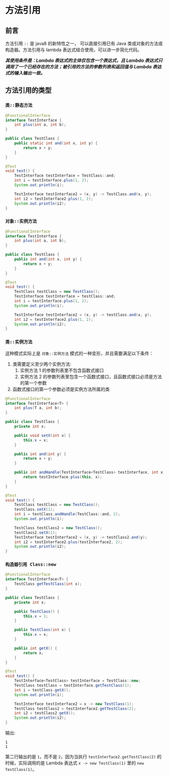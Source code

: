 # 方法引用

## 前言

方法引用 ```::``` 是 java8 的新特性之一， 可以直接引用已有 Java 类或对象的方法或构造器。方法引用与 lambda 表达式结合使用，可以进一步简化代码。

***其使用条件是：Lambda 表达式的主体仅包含一个表达式，且 Lambda 表达式只调用了一个已经存在的方法；被引用的方法的参数列表和返回值与 Lambda 表达式的输入输出一致。***

## 方法引用的类型

### ```类::静态方法```

```java
@FunctionalInterface
interface TestInterface {
    int plus(int a, int b);
}

public class TestClass {
    public static int and(int x, int y) {
        return x + y;
    }
}

@Test
void test() {
    TestInterface testInterface = TestClass::and;
    int i = testInterface.plus(1, 2);
    System.out.println(i);

    TestInterface testInterface2 = (x, y) -> TestClass.and(x, y);
    int i2 = testInterface2.plus(1, 2);
    System.out.println(i2);
}
```

### ```对象::实例方法```

```java
@FunctionalInterface
interface TestInterface {
    int plus(int a, int b);
}

public class TestClass {
    public int and(int x, int y) {
        return x + y;
    }
}

@Test
void test() {
    TestClass testClass = new TestClass();
    TestInterface testInterface = testClass::and;
    int i = testInterface.plus(1, 2);
    System.out.println(i);

    TestInterface testInterface2 = (x, y) -> testClass.and(x, y);
    int i2 = testInterface2.plus(1, 2);
    System.out.println(i2);
}
```

### ```类::实例方法```

这种模式实际上是 ```对象::实例方法``` 模式的一种变形，并且需要满足以下条件：

1. 类需要定义至少两个实例方法:
   1. 实例方法 1 的参数列表里不包含函数式接口
   2. 实例方法 2 的参数列表里包含一个函数式接口，且函数式接口必须是方法的第一个参数
3. 函数式接口的第一个参数必须是实例方法所属的类

```java
@FunctionalInterface
interface TestInterface<T> {
    int plus(T a, int b);
}

public class TestClass {
    private int x;

    public void setX(int x) {
        this.x = x;
    }

    public int and(int y) {
        return x + y;
    }

    public int andHandle(TestInterface<TestClass> testInterface, int x) {
        return testInterface.plus(this, x);
    }
}

@Test
void test() {
    TestClass testClass = new TestClass();
    testClass.setX(1);
    int i = testClass.andHandle(TestClass::and, 2);
    System.out.println(i);

    TestClass testClass2 = new TestClass();
    testClass2.setX(1);
    TestInterface testInterface2 = (x, y) -> testClass2.and(y);
    int i2 = testInterface2.plus(testInterface2, 2);
    System.out.println(i2);
}
```

### ```构造器引用 Class::new```

```java
@FunctionalInterface
interface TestInterface<T> {
    TestClass getTestClass(int x);
}

public class TestClass {
    private int x;

    public TestClass() {
        this.x = 1;
    }

    public TestClass(int x) {
        this.x = x;
    }

    public int getX() {
        return x;
    }
}

@Test
void test() {
    TestInterface<TestClass> testInterface = TestClass::new;
    TestClass testClass = testInterface.getTestClass(1);
    int i = testClass.getX();
    System.out.println(i);

    TestInterface testInterface2 = x -> new TestClass(1);
    TestClass testClass2 = testInterface2.getTestClass(2);
    int i2 = testClass2.getX();
    System.out.println(i2);
}
```

输出:

```
1
1
```

第二行输出的是 ```1```，而不是 ```2```，因为当执行 ```testInterface2.getTestClass(2)``` 的时候，实际调用的是 Lambda 表达式 ```x -> new TestClass(1)``` 里的 ```new TestClass(1)```。
